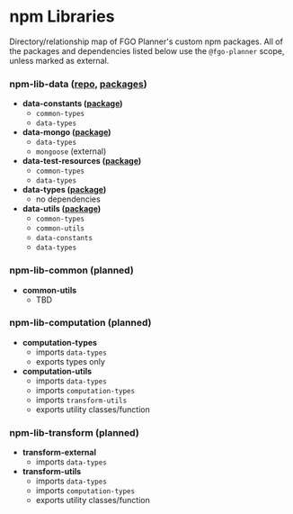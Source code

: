 # npm Libraries
Directory/relationship map of FGO Planner's custom npm packages. All of the packages and dependencies listed below use the `@fgo-planner` scope, unless marked as external.
### npm-lib-data ([repo](https://github.com/fgo-planner/npm-lib-data), [packages](https://github.com/orgs/fgo-planner/packages?repo_name=npm-lib-data))
* **data-constants ([package](https://github.com/fgo-planner/npm-lib-data/pkgs/npm/data-constants))**
  * `common-types`
  * `data-types`
* **data-mongo ([package](https://github.com/fgo-planner/npm-lib-data/pkgs/npm/data-mongo))**
  * `data-types`
  * `mongoose` (external)
* **data-test-resources ([package](https://github.com/fgo-planner/npm-lib-data/pkgs/npm/data-test-resources))**
  * `common-types`
  * `data-types`
* **data-types ([package](https://github.com/fgo-planner/npm-lib-data/pkgs/npm/data-types))**
  * no dependencies
* **data-utils ([package](https://github.com/fgo-planner/npm-lib-data/pkgs/npm/data-utils))**
  * `common-types`
  * `common-utils`
  * `data-constants`
  * `data-types`
### npm-lib-common (planned)
* **common-utils**
  * TBD
### npm-lib-computation (planned)
* **computation-types**
  * imports `data-types`
  * exports types only
* **computation-utils**
  * imports `data-types`
  * imports `computation-types`
  * imports `transform-utils`
  * exports utility classes/function
### npm-lib-transform (planned)
* **transform-external**
  * imports `data-types`
* **transform-utils**
  * imports `data-types`
  * imports `computation-types`
  * exports utility classes/function
